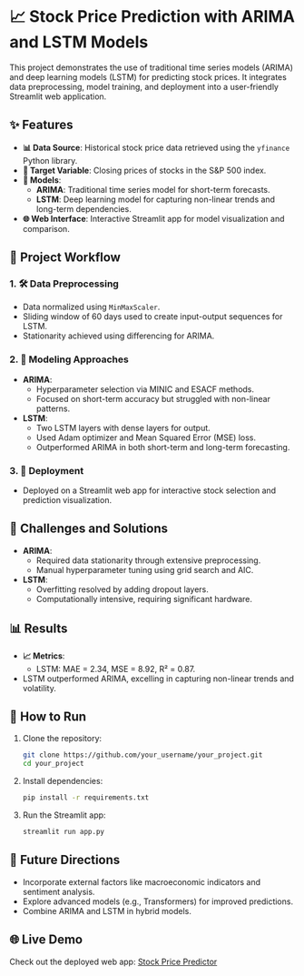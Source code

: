 
# 📈 Stock Price Prediction with ARIMA and LSTM Models

This project demonstrates the use of traditional time series models (ARIMA) and deep learning models (LSTM) for predicting stock prices. It integrates data preprocessing, model training, and deployment into a user-friendly Streamlit web application.

## ✨ Features

- **📊 Data Source**: Historical stock price data retrieved using the `yfinance` Python library.
- **🎯 Target Variable**: Closing prices of stocks in the S&P 500 index.
- **📂 Models**:
  - **ARIMA**: Traditional time series model for short-term forecasts.
  - **LSTM**: Deep learning model for capturing non-linear trends and long-term dependencies.
- **🌐 Web Interface**: Interactive Streamlit app for model visualization and comparison.

## 🔄 Project Workflow

### 1. 🛠️ Data Preprocessing
- Data normalized using `MinMaxScaler`.
- Sliding window of 60 days used to create input-output sequences for LSTM.
- Stationarity achieved using differencing for ARIMA.

### 2. 📘 Modeling Approaches
- **ARIMA**:
  - Hyperparameter selection via MINIC and ESACF methods.
  - Focused on short-term accuracy but struggled with non-linear patterns.
- **LSTM**:
  - Two LSTM layers with dense layers for output.
  - Used Adam optimizer and Mean Squared Error (MSE) loss.
  - Outperformed ARIMA in both short-term and long-term forecasting.

### 3. 🚀 Deployment
- Deployed on a Streamlit web app for interactive stock selection and prediction visualization.

## 🧩 Challenges and Solutions
- **ARIMA**:
  - Required data stationarity through extensive preprocessing.
  - Manual hyperparameter tuning using grid search and AIC.
- **LSTM**:
  - Overfitting resolved by adding dropout layers.
  - Computationally intensive, requiring significant hardware.

## 📊 Results
- **📈 Metrics**:
  - LSTM: MAE = 2.34, MSE = 8.92, R² = 0.87.
- LSTM outperformed ARIMA, excelling in capturing non-linear trends and volatility.

## 🚀 How to Run

1. Clone the repository:
   ```bash
   git clone https://github.com/your_username/your_project.git
   cd your_project
   ```
2. Install dependencies:
   ```bash
   pip install -r requirements.txt
   ```
3. Run the Streamlit app:
   ```bash
   streamlit run app.py
   ```

## 🌟 Future Directions
- Incorporate external factors like macroeconomic indicators and sentiment analysis.
- Explore advanced models (e.g., Transformers) for improved predictions.
- Combine ARIMA and LSTM in hybrid models.

## 🌐 Live Demo
Check out the deployed web app: [Stock Price Predictor](https://stockpredictsp500.streamlit.app/)


